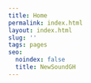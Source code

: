 ```yaml
---
title: Home
permalink: index.html
layout: index.html
slug: ''
tags: pages
seo:
  noindex: false
  title: NewSoundGH
---
```



